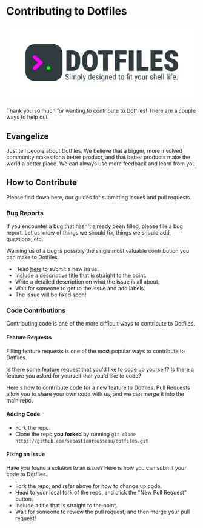 # Contributing to Dotfiles

[![Banner representing the Dotfiles Library][logo]][website]

Thank you so much for wanting to contribute to Dotfiles! There are a couple ways
to help out.

## Evangelize

Just tell people about Dotfiles. We believe that a bigger, more involved
community makes for a better product, and that better products make the world a
better place. We can always use more feedback and learn from you.

## How to Contribute

Please find down here, our guides for submitting issues and pull requests.

### Bug Reports

If you encounter a bug that hasn't already been filled, please file a bug
report. Let us know of things we should fix, things we should add, questions,
etc.

Warning us of a bug is possibly the single most valuable contribution you can
make to Dotfiles.

- Head [here](https://github.com/reedia/dotfiles/issues/new) to submit a new
  issue.
- Include a descriptive title that is straight to the point.
- Write a detailed description on what the issue is all about.
- Wait for someone to get to the issue and add labels.
- The issue will be fixed soon!

### Code Contributions

Contributing code is one of the more difficult ways to contribute to Dotfiles.

#### Feature Requests

Filling feature requests is one of the most popular ways to contribute to
Dotfiles.

Is there some feature request that you'd like to code up yourself? Is there a
feature you asked for yourself that you'd like to code?

Here's how to contribute code for a new feature to Dotfiles. Pull Requests
allow you to share your own code with us, and we can merge it into the main
repo.

#### Adding Code

- Fork the repo.
- Clone the repo **you forked** by running
  `git clone https://github.com/sebastienrousseau/dotfiles.git`

#### Fixing an Issue

Have you found a solution to an issue? Here is how you can submit your code to
Dotfiles.

- Fork the repo, and refer above for how to change up code.
- Head to your local fork of the repo, and click the "New Pull Request" button.
- Include a title that is straight to the point.
- Wait for someone to review the pull request, and then merge your pull request!

[logo]: https://github.com/sebastienrousseau/dotfiles/raw/master/assets/dotfiles.svg
[website]: https://dotfiles.io
